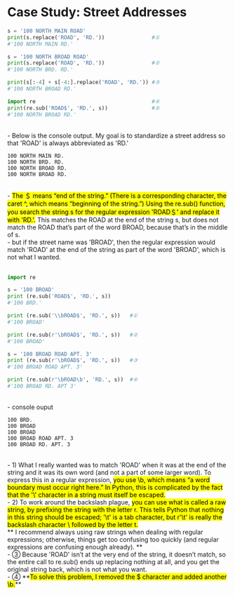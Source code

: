 # Case Study: Street Addresses

```python
s = '100 NORTH MAIN ROAD'
print(s.replace('ROAD', 'RD.'))               #①
#'100 NORTH MAIN RD.'

s = '100 NORTH BROAD ROAD'
print(s.replace('ROAD', 'RD.'))               #②
#'100 NORTH BRD. RD.'

print(s[:-4] + s[-4:].replace('ROAD', 'RD.')) #③
#'100 NORTH BROAD RD.'

import re                                     #④
print(re.sub('ROAD$', 'RD.', s))              #⑤
#'100 NORTH BROAD RD.'
```
</br>
- Below is the console output. My goal is to standardize a street address so that 'ROAD' is always abbreviated as 'RD.'
</br>

```console
100 NORTH MAIN RD.
100 NORTH BRD. RD.
100 NORTH BROAD RD.
100 NORTH BROAD RD.
```
</br>
- <mark>The ＄ means “end of the string.” (There is a corresponding character, the caret ^, which means “beginning of the string.”) Using the re.sub() function, you search the string s for the regular expression 'ROAD＄' and replace it with 'RD.'.</mark> This matches the ROAD at the end of the string s, but does not match the ROAD that’s part of the word BROAD, because that’s in the middle of s.
</br>
- but if the street name was 'BROAD', then the regular expression would match 'ROAD' at the end of the string as part of the word 'BROAD', which is not what I wanted.

</br>
</br>

```python
import re

s = '100 BROAD'
print (re.sub('ROAD$', 'RD.', s))
#'100 BRD.'

print (re.sub('\\bROAD$', 'RD.', s))   #①
#'100 BROAD'

print (re.sub(r'\bROAD$', 'RD.', s))   #②
#'100 BROAD'

s = '100 BROAD ROAD APT. 3'
print (re.sub(r'\bROAD$', 'RD.', s))   #③
#'100 BROAD ROAD APT. 3'

print (re.sub(r'\bROAD\b', 'RD.', s))  #④
#'100 BROAD RD. APT 3'
```
</br>
- console ouput

```console
100 BRD.
100 BROAD
100 BROAD
100 BROAD ROAD APT. 3
100 BROAD RD. APT. 3
```
</br>
- 1) What I really wanted was to match 'ROAD' when it was at the end of the string and it was its own word (and not a part of some larger word). To express this in a regular expression, <mark>you use \b, which means “a word boundary must occur right here.” In Python, this is complicated by the fact that the '\' character in a string must itself be escaped.</mark>
</br>
- 2) To work around the backslash plague, <mark>you can use what is called a raw string, by prefixing the string with the letter r. This tells Python that nothing in this string should be escaped; '\t' is a tab character, but r'\t' is really the backslash character \ followed by the letter t.</mark>
</br>
    ** I recommend always using raw strings when dealing with regular expressions; otherwise, things get too confusing too quickly (and regular expressions are confusing enough already). **
</br>
- ③ Because 'ROAD' isn’t at the very end of the string, it doesn’t match, so the entire call to re.sub() ends up replacing nothing at all, and you get the original string back, which is not what you want.
</br>
- ④ **<mark>To solve this problem, I removed the $ character and added another \b.</mark>**

